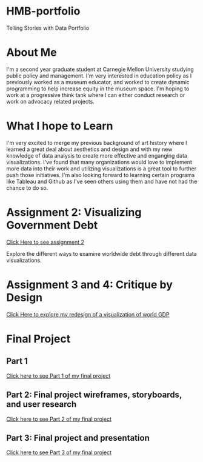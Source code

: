# HMB-portfolio
Telling Stories with Data Portfolio

# About Me
I'm a second year graduate student at Carnegie Mellon University studying public policy and management. I'm very interested in education policy as I previously worked as a museum educator, and worked to create dynamic programming to help increase equity in the museum space. I'm hoping to work at a progressive think tank where I can either conduct research or work on advocacy related projects. 

# What I hope to Learn
I'm very excited to merge my previous background of art history where I learned a great deal about aesthetics and design and with my new knowledge of data analysis to create more effective and enganging data visualizations. I've found that many organizations would love to implement more data into their work and utilizing visualizations is a great tool to further push those initiatives. I'm also looking forward to learning certain programs like Tableau and Github as I've seen others using them and have not had the chance to do so. 

# Assignment 2: Visualizing Government Debt
[Click Here to see assignment 2](https://hburnsid.github.io/dataviz2/)

Explore the different ways to examine worldwide debt through different data visualizations.

# Assignment 3 and 4: Critique by Design
[Click Here to explore my redesign of a visualization of world GDP](https://hburnsid.github.io/HMB-portfolio/Assignment3and4.html)

# Final Project

## Part 1
[Click here to see Part 1 of my final project](https://hburnsid.github.io/HMB-portfolio/part1_finalproject_HMB.html)


## Part 2: Final project wireframes, storyboards, and user research
[Click here to see Part 2 of my final project](https://hburnsid.github.io/HMB-portfolio/part2_finalproject_HMB.html)


## Part 3: Final project and presentation
[Click here to see Part 3 of my final project](https://hburnsid.github.io/HMB-portfolio/part3_finalproject_HMB.html)
